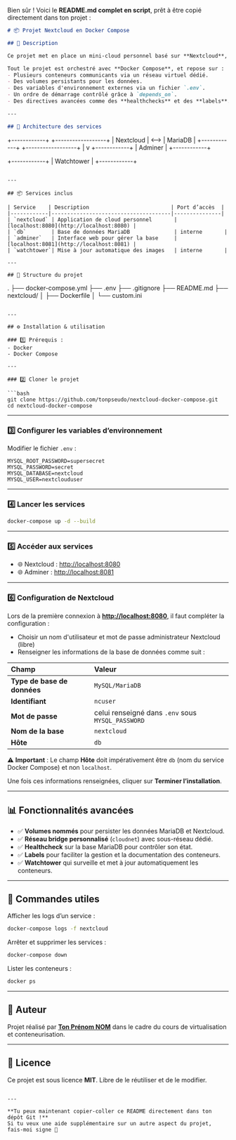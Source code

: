 Bien sûr ! Voici le **README.md complet en script**, prêt à être copié directement dans ton projet :

```markdown
# 📦 Projet Nextcloud en Docker Compose

## 📑 Description

Ce projet met en place un mini-cloud personnel basé sur **Nextcloud**, accompagné d’une base de données **MariaDB**, d’un outil d’administration de la base de données **Adminer** et d’un conteneur **Watchtower** pour la mise à jour automatique des images Docker.

Tout le projet est orchestré avec **Docker Compose**, et repose sur :
- Plusieurs conteneurs communicants via un réseau virtuel dédié.
- Des volumes persistants pour les données.
- Des variables d'environnement externes via un fichier `.env`.
- Un ordre de démarrage contrôlé grâce à `depends_on`.
- Des directives avancées comme des **healthchecks** et des **labels**.

---

## 📐 Architecture des services

```

+------------+ +------------------+
| Nextcloud | <--> | MariaDB |
+------------+ +------------------+
|
v
+------------+
| Adminer |
+------------+

+------------+
| Watchtower |
+------------+

```

---

## 📦 Services inclus

| Service    | Description                          | Port d’accès  |
|------------|--------------------------------------|---------------|
| `nextcloud` | Application de cloud personnel       | [localhost:8080](http://localhost:8080) |
| `db`        | Base de données MariaDB              | interne       |
| `adminer`   | Interface web pour gérer la base     | [localhost:8081](http://localhost:8081) |
| `watchtower`| Mise à jour automatique des images   | interne       |

---

## 📂 Structure du projet

```

.
├── docker-compose.yml
├── .env
├── .gitignore
├── README.md
├── nextcloud/
│   ├── Dockerfile
│   └── custom.ini

````

---

## ⚙️ Installation & utilisation

### 1️⃣ Prérequis :
- Docker
- Docker Compose

---

### 2️⃣ Cloner le projet

```bash
git clone https://github.com/tonpseudo/nextcloud-docker-compose.git
cd nextcloud-docker-compose
````

---

### 3️⃣ Configurer les variables d’environnement

Modifier le fichier `.env` :

```env
MYSQL_ROOT_PASSWORD=supersecret
MYSQL_PASSWORD=secret
MYSQL_DATABASE=nextcloud
MYSQL_USER=nextclouduser
```

---

### 4️⃣ Lancer les services

```bash
docker-compose up -d --build
```

---

### 5️⃣ Accéder aux services

* 🌐 Nextcloud : [http://localhost:8080](http://localhost:8080)
* 🌐 Adminer : [http://localhost:8081](http://localhost:8081)

---

### 6️⃣ Configuration de Nextcloud

Lors de la première connexion à **[http://localhost:8080](http://localhost:8080)**, il faut compléter la configuration :

* Choisir un nom d'utilisateur et mot de passe administrateur Nextcloud (libre)
* Renseigner les informations de la base de données comme suit :

| Champ                       | Valeur                                            |
| :-------------------------- | :------------------------------------------------ |
| **Type de base de données** | `MySQL/MariaDB`                                   |
| **Identifiant**             | `ncuser`                                          |
| **Mot de passe**            | celui renseigné dans `.env` sous `MYSQL_PASSWORD` |
| **Nom de la base**          | `nextcloud`                                       |
| **Hôte**                    | `db`                                              |

⚠️ **Important** :
Le champ **Hôte** doit impérativement être `db` (nom du service Docker Compose) et non `localhost`.

Une fois ces informations renseignées, cliquer sur **Terminer l’installation**.

---

## 📊 Fonctionnalités avancées

* ✅ **Volumes nommés** pour persister les données MariaDB et Nextcloud.
* ✅ **Réseau bridge personnalisé** (`cloudnet`) avec sous-réseau dédié.
* ✅ **Healthcheck** sur la base MariaDB pour contrôler son état.
* ✅ **Labels** pour faciliter la gestion et la documentation des conteneurs.
* ✅ **Watchtower** qui surveille et met à jour automatiquement les conteneurs.

---

## 📄 Commandes utiles

Afficher les logs d’un service :

```bash
docker-compose logs -f nextcloud
```

Arrêter et supprimer les services :

```bash
docker-compose down
```

Lister les conteneurs :

```bash
docker ps
```

---

## 📜 Auteur

Projet réalisé par **[Ton Prénom NOM](https://github.com/tonpseudo)** dans le cadre du cours de virtualisation et conteneurisation.

---

## 📝 Licence

Ce projet est sous licence **MIT**.
Libre de le réutiliser et de le modifier.

```

---

**Tu peux maintenant copier-coller ce README directement dans ton dépôt Git !**  
Si tu veux une aide supplémentaire sur un autre aspect du projet, fais-moi signe 🙂
```
